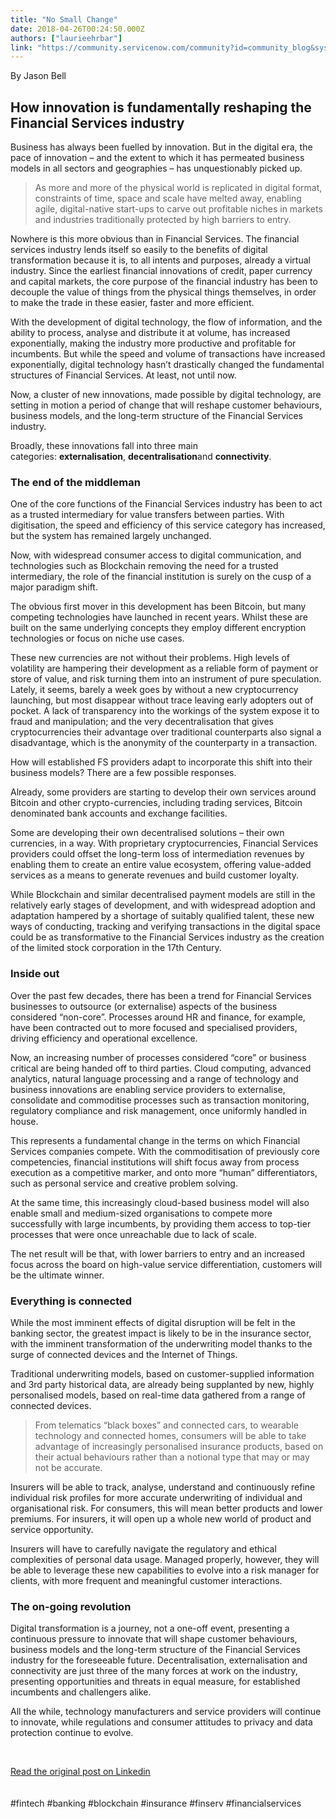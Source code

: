 ```yaml
---
title: "No Small Change"
date: 2018-04-26T00:24:50.000Z
authors: ["laurieehrbar"]
link: "https://community.servicenow.com/community?id=community_blog&sys_id=d91953b7dbe1d300fac7f4621f9619de"
---
```

<p>By Jason Bell</p>
<h2><strong>How innovation is fundamentally reshaping the Financial Services industry</strong></h2>
<p>Business has always been fuelled by innovation. But in the digital era, the pace of innovation – and the extent to which it has permeated business models in all sectors and geographies – has unquestionably picked up.</p>
<blockquote>As more and more of the physical world is replicated in digital format, constraints of time, space and scale have melted away, enabling agile, digital-native start-ups to carve out profitable niches in markets and industries traditionally protected by high barriers to entry.</blockquote>
<p>Nowhere is this more obvious than in Financial Services. The financial services industry lends itself so easily to the benefits of digital transformation because it is, to all intents and purposes, already a virtual industry. Since the earliest financial innovations of credit, paper currency and capital markets, the core purpose of the financial industry has been to decouple the value of things from the physical things themselves, in order to make the trade in these easier, faster and more efficient.</p>
<p>With the development of digital technology, the flow of information, and the ability to process, analyse and distribute it at volume, has increased exponentially, making the industry more productive and profitable for incumbents. But while the speed and volume of transactions have increased exponentially, digital technology hasn’t drastically changed the fundamental structures of Financial Services. At least, not until now.</p>
<p>Now, a cluster of new innovations, made possible by digital technology, are setting in motion a period of change that will reshape customer behaviours, business models, and the long-term structure of the Financial Services industry.</p>
<p>Broadly, these innovations fall into three main categories: <strong>externalisation</strong>, <strong>decentralisation</strong>and <strong>connectivity</strong>.</p>
<h3><strong>The end of the middleman</strong></h3>
<p>One of the core functions of the Financial Services industry has been to act as a trusted intermediary for value transfers between parties. With digitisation, the speed and efficiency of this service category has increased, but the system has remained largely unchanged.</p>
<p>Now, with widespread consumer access to digital communication, and technologies such as Blockchain removing the need for a trusted intermediary, the role of the financial institution is surely on the cusp of a major paradigm shift.</p>
<p>The obvious first mover in this development has been Bitcoin, but many competing technologies have launched in recent years. Whilst these are built on the same underlying concepts they employ different encryption technologies or focus on niche use cases.</p>
<p>These new currencies are not without their problems. High levels of volatility are hampering their development as a reliable form of payment or store of value, and risk turning them into an instrument of pure speculation. Lately, it seems, barely a week goes by without a new cryptocurrency launching, but most disappear without trace leaving early adopters out of pocket. A lack of transparency into the workings of the system expose it to fraud and manipulation; and the very decentralisation that gives cryptocurrencies their advantage over traditional counterparts also signal a disadvantage, which is the anonymity of the counterparty in a transaction.</p>
<p>How will established FS providers adapt to incorporate this shift into their business models? There are a few possible responses.</p>
<p>Already, some providers are starting to develop their own services around Bitcoin and other crypto-currencies, including trading services, Bitcoin denominated bank accounts and exchange facilities.</p>
<p>Some are developing their own decentralised solutions – their own currencies, in a way. With proprietary cryptocurrencies, Financial Services providers could offset the long-term loss of intermediation revenues by enabling them to create an entire value ecosystem, offering value-added services as a means to generate revenues and build customer loyalty.</p>
<p>While Blockchain and similar decentralised payment models are still in the relatively early stages of development, and with widespread adoption and adaptation hampered by a shortage of suitably qualified talent, these new ways of conducting, tracking and verifying transactions in the digital space could be as transformative to the Financial Services industry as the creation of the limited stock corporation in the 17th Century.  </p>
<h3><strong>Inside out</strong></h3>
<p>Over the past few decades, there has been a trend for Financial Services businesses to outsource (or externalise) aspects of the business considered “non-core”. Processes around HR and finance, for example, have been contracted out to more focused and specialised providers, driving efficiency and operational excellence.</p>
<p>Now, an increasing number of processes considered “core” or business critical are being handed off to third parties. Cloud computing, advanced analytics, natural language processing and a range of technology and business innovations are enabling service providers to externalise, consolidate and commoditise processes such as transaction monitoring, regulatory compliance and risk management, once uniformly handled in house.</p>
<p>This represents a fundamental change in the terms on which Financial Services companies compete. With the commoditisation of previously core competencies, financial institutions will shift focus away from process execution as a competitive marker, and onto more “human” differentiators, such as personal service and creative problem solving.</p>
<p>At the same time, this increasingly cloud-based business model will also enable small and medium-sized organisations to compete more successfully with large incumbents, by providing them access to top-tier processes that were once unreachable due to lack of scale.</p>
<p>The net result will be that, with lower barriers to entry and an increased focus across the board on high-value service differentiation, customers will be the ultimate winner.</p>
<div id="ember5975" class="ember-view">
<div class="reader-article-content">
<h3><strong>Everything is connected</strong></h3>
<p>While the most imminent effects of digital disruption will be felt in the banking sector, the greatest impact is likely to be in the insurance sector, with the imminent transformation of the underwriting model thanks to the surge of connected devices and the Internet of Things.</p>
<p>Traditional underwriting models, based on customer-supplied information and 3rd party historical data, are already being supplanted by new, highly personalised models, based on real-time data gathered from a range of connected devices.</p>
<blockquote>From telematics “black boxes” and connected cars, to wearable technology and connected homes, consumers will be able to take advantage of increasingly personalised insurance products, based on their actual behaviours rather than a notional type that may or may not be accurate.</blockquote>
<p>Insurers will be able to track, analyse, understand and continuously refine individual risk profiles for more accurate underwriting of individual and organisational risk. For consumers, this will mean better products and lower premiums. For insurers, it will open up a whole new world of product and service opportunity.</p>
<p>Insurers will have to carefully navigate the regulatory and ethical complexities of personal data usage. Managed properly, however, they will be able to leverage these new capabilities to evolve into a risk manager for clients, with more frequent and meaningful customer interactions.</p>
<h3><strong>The on-going revolution</strong></h3>
<p>Digital transformation is a journey, not a one-off event, presenting a continuous pressure to innovate that will shape customer behaviours, business models and the long-term structure of the Financial Services industry for the foreseeable future. Decentralisation, externalisation and connectivity are just three of the many forces at work on the industry, presenting opportunities and threats in equal measure, for established incumbents and challengers alike.  </p>
<p>All the while, technology manufacturers and service providers will continue to innovate, while regulations and consumer attitudes to privacy and data protection continue to evolve.</p>
<p> </p>
</div>
</div>
<div class="reader-flag-content__wrapper mb4 clear-both"><a href="https://www.linkedin.com/pulse/small-change-jason-bell/" rel="nofollow">Read the original post on Linkedin</a></div>
<div class="reader-flag-content__wrapper mb4 clear-both"> </div>
<div class="reader-flag-content__wrapper mb4 clear-both"> </div>
<div class="reader-flag-content__wrapper mb4 clear-both">#fintech #banking #blockchain #insurance #finserv #financialservices</div>